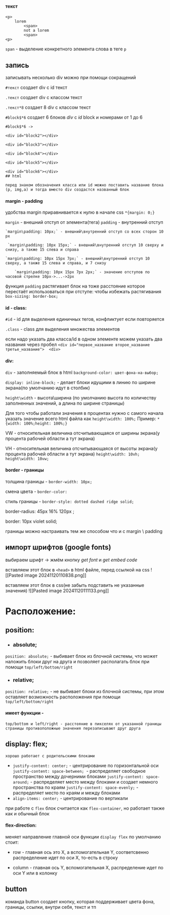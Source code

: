 
#### текст


```
<p> 
	lorem 
		<span>
		not a lorem
		<span> 
<p>   
```

`span` - выделение конкретного элемента слова в теге `p`


## запись
записывать несколько div можно при помощи сокращений

`#текст` создает div с id текст

`.текст` создает div с классом текст

`.текст*8` создает 8 div c классом текст

`#block$*6` создает 6 блоков *div* с *id*  block и номерами от 1 до 6

```
#block$*6 -> 

<div id="block2"></div>

<div id="block3"></div>

<div id="block4"></div>

<div id="block5"></div>

<div id="block6"></div>
## html
```
	перед знаком обозначения класса или id можно поставить название блока (p, img,a) и тогда вместо div создастся названный блок
#### margin - padding

 удобства margin приравнивается к нулю в начале css `*{margin: 0;}`

`margin` - внешний отступ от элемента(тега)
`padding` - внутренний отступ

	`margin\padding: 10px;` - внешний\внутренний отступ со всех сторон 10 px

	 `margin\padding: 10px 15px;` - внешний\внутренний отступ 10 сверху и снизу, а также 15 слева и справа
 
	`margin\padding: 10px 15px 7px;` - внешний\внутренний отступ 10 сверху, а также 15 слева и справа, и 7 снизу

		`margin\padding: 10px 15px 7px 2px;` - значение отступов по часовой стрелке 10px->...->2px 
	

функция ``padding`` растягивает блок на тоже расстояние которое перестаёт использоваться при отступе: 
	чтобы избежать растягивания `box-sizing: border-box;`

#### id - class:

`#id` - id для выделения единичных тегов, конфликтует если повторяется

`.class` - class для выделения множества элементов 

если надо указать два класса/id в одном элементе можем указать два названия через пробел `<div id="первое_название второе_название третье_название">  <div>`
#### div:
`div` - заполняемый блок в html
`background-color: цвет-фона-на-выбор;`

`display: inline-block;` - делает блоки идущими в линию по ширине экрана(по умолчанию идут в столбик)

`height\width` - высота\ширина (по умолчанию высота по количеству заполненных значений, а длина по ширине страницы)

Для того чтобы работали значения в процентах нужно с самого начала указать значение всего html файла как `height\width: 100%;`
Пример: `*{width: 100%;height: 100%;}`
	
VW - относительная величина отсчитывающаяся от ширины экрана(у процента рабочей области а тут экрана)

VH - относительная величина отсчитывающаяся от высоты экрана(у процента рабочей области а тут экрана)
 `height\width: 10vh;`
 `height\width: 10vw;`

#### border - границы

толщина границы - `border-width: 10px;`

смена цвета - `border-color:`

стиль границы - `border-style: dotted dashed ridge solid; `

border-radius: 45px 16% 120px ;

border: 10px violet solid;

границы можно настраивать тем же способом что и с margin \ padding
## импорт шрифтов (google fonts)

выбираем шрифт -> жмём кнопку *get font* и *get embed code* 

вставляем этот блок в `<head>` в html файле, перед ссылкой на css
![[Pasted image 20241120110838.png]]

вставляем этот блок в css(не забыть подставить не указанные значения)
![[Pasted image 20241120111133.png]]


# Расположение:
## position: 
- ### absolute;
`position: absolute;`  -  выбивает блок из блочной системы, что может наложить блоки друг на друга и позволяет располагать блок при помощи `top/left/bottom/right`

- ### relative;
`position: relative;`  -  не выбивает блоки из блочной системы, при этом оставляет возможность расположения при помощи `top/left/bottom/right`

#### имеет функции  -
	top/bottom и left/right - расстояние в пикселях от указанной границы страницы противоположные значения перезаписывают друг друга


## display: flex;

	хорошо работает с родительскими блоками

- `justify-content: center;`   -  центрирование по горизонтальной оси
		`justify-content: space-between; `- распределяет свободное пространство между дочерними блоками
		`justify-content: space-around;` - распределяет место между блоками и создает немного пространства по краям
		`justify-content: space-evenly;` - распределяет место по краям и между блоками
- `align-items: center;`  -  центрирование по вертикали

при работе с `flex` блок считается как `flex-container`, но работает также как и обычный блок

#### flex-direction:
 меняет направление главной оси функции `display flex` по умолчанию стоит:
 - row - главная ось это X, а вспомогательная Y, соответсвенно распределение идет по оси X, то-есть в строку
 
 - column - главная ось Y, вспомогательная X, распределение идет по оси Y или в колонку

## button
команда button создает кнопку, которая поддерживает  цвета фона, границы, ссылки, внутри себя, текст и тп